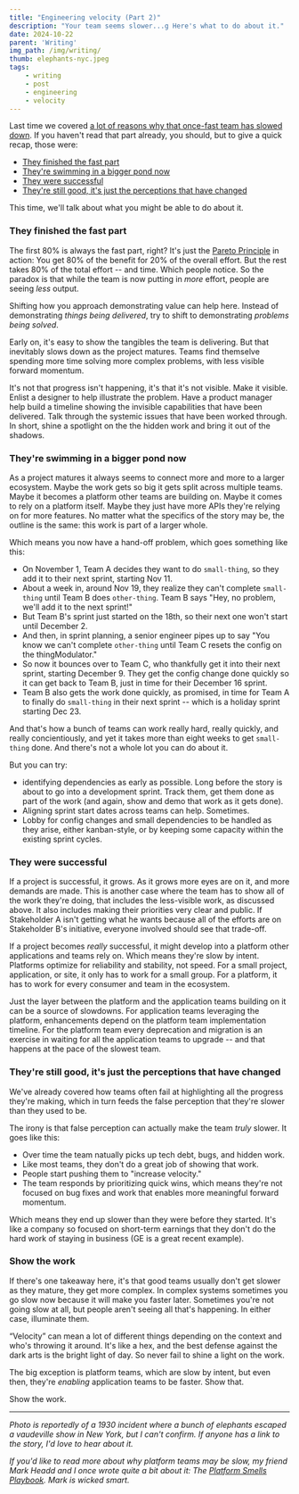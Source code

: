 ```yaml
---
title: "Engineering velocity (Part 2)"
description: "Your team seems slower...g Here's what to do about it."
date: 2024-10-22
parent: 'Writing'
img_path: /img/writing/
thumb: elephants-nyc.jpeg
tags:
    - writing
    - post
    - engineering
    - velocity
---
```


Last time we covered [a lot of reasons why that once-fast team has slowed down](/engineering-velocity/). If you haven't read that part already, you should, but to give a quick recap, those were:

- [They finished the fast part](/engineering-velocity/#they-finished-the-fast-part)
- [They're swimming in a bigger pond now](/engineering-velocity/#theyre-swimming-in-a-bigger-pond-now)
- [They were successful](/engineering-velocity/#they-were-good-lets-throw-a-party)
- [They're still good, it's just the perceptions that have changed](/engineering-velocity/#this-is-still-a-good-team)

This time, we'll talk about what you might be able to do about it.

### They finished the fast part
The first 80% is always the fast part, right? It's just the [Pareto Principle](https://conceptually.org/concepts/pareto-principle) in action: You get 80% of the benefit for 20% of the overall effort. But the rest takes 80% of the total effort -- and time. Which people notice. So the paradox is that while the team is now putting in _more_ effort, people are seeing _less_ output.

Shifting how you approach demonstrating value can help here. Instead of demonstrating _things being delivered_, try to shift to demonstrating _problems being solved_. 

Early on, it's easy to show the tangibles the team is delivering. But that inevitably slows down as the project matures. Teams find themselve spending more time solving more complex problems, with less visible forward momentum.

It's not that progress isn't happening, it's that it's not visible. Make it visible. Enlist a designer to help illustrate the problem. Have a product manager help build a timeline showing the invisible capabilities that have been delivered. Talk through the systemic issues that have been worked through. In short, shine a spotlight on the the hidden work and bring it out of the shadows.

### They're swimming in a bigger pond now
As a project matures it always seems to connect more and more to a larger ecosystem. Maybe the work gets so big it gets split across multiple teams. Maybe it becomes a platform other teams are building on. Maybe it comes to rely on a platform itself. Maybe they just have more APIs they're relying on for more features. No matter what the specifics of the story may be, the outline is the same: this work is part of a larger whole.

Which means you now have a hand-off problem, which goes something like this:

- On November 1, Team A decides they want to do `small-thing`, so they add it to their next sprint, starting Nov 11.
- About a week in, around Nov 19, they realize they can't complete `small-thing` until Team B does `other-thing`. Team B says "Hey, no problem, we'll add it to the next sprint!"
- But Team B's sprint just started on the 18th, so their next one won't start until December 2.
- And then, in sprint planning, a senior engineer pipes up to say "You know we can't complete `other-thing` until Team C resets the config on the thingModulator."
- So now it bounces over to Team C, who thankfully get it into their next sprint, starting December 9. They get the config change done quickly so it can get back to Team B, just in time for their December 16 sprint. 
- Team B also gets the work done quickly, as promised, in time for Team A to finally do `small-thing` in their next sprint -- which is a holiday sprint starting Dec 23.

And that's how a bunch of teams can work really hard, really quickly, and really concientiously, and yet it takes more than eight weeks to get `small-thing` done. And there's not a whole lot you can do about it.

But you can try:
- identifying dependencies as early as possible. Long before the story is about to go into a development sprint. Track them, get them done as part of the work (and again, show and demo that work as it gets done).
- Aligning sprint start dates across teams can help. Sometimes.
- Lobby for config changes and small dependencies to be handled as they arise, either kanban-style, or by keeping some capacity within the existing sprint cycles.

### They were successful
If a project is successful, it grows. As it grows more eyes are on it, and more demands are made. This is another case where the team has to show all of the work they're doing, that includes the less-visible work, as discussed above. It also includes making their priorities very clear and public. If Stakeholder A isn't getting what he wants because all of the efforts are on Stakeholder B's initiative, everyone involved should see that trade-off.

If a project becomes _really_ successful, it might develop into a platform other applications and teams rely on. Which means they're slow by intent. Platforms optimize for reliability and stability, not speed. For a small project, application, or site, it only has to work for a small group. For a platform, it has to work for every consumer and team in the ecosystem.

Just the layer between the platform and the application teams building on it can be a source of slowdowns. For application teams leveraging the platform, enhancements depend on the platform team implementation timeline. For the platform team every deprecation and migration is an exercise in waiting for all the application teams to upgrade -- and that happens at the pace of the slowest team. 


### They're still good, it's just the perceptions that have changed

We've already covered how teams often fail at highlighting all the progress they're making, which in turn feeds the false perception that they're slower than they used to be. 

The irony is that false perception can actually make the team _truly_ slower.  It goes like this: 

- Over time the team natually picks up tech debt, bugs, and hidden work. 
- Like most teams, they don't do a great job of showing that work. 
- People start pushing them to "increase velocity."
- The team responds by prioritizing quick wins, which means they're not focused on bug fixes and work that enables more meaningful forward momentum.

Which means they end up slower than they were before they started. It's like a company so focused on short-term earnings that they don't do the hard work of staying in business (GE is a great recent example).

### Show the work

If there's one takeaway here, it's that good teams usually don't get slower as they mature, they get more complex. In complex systems sometimes you go slow now because it will make you faster later. Sometimes you're not going slow at all, but people aren't seeing all that's happening. In either case, illuminate them.

“Velocity” can mean a lot of different things depending on the context and who's throwing it around. It's like a hex, and the best defense against the dark arts is the bright light of day. So never fail to shine a light on the work.

The big exception is platform teams, which are slow by intent, but even then, they're _enabling_ application teams to be faster. Show that.

Show the work.


-------------------------------------------


_Photo is reportedly of a 1930 incident where a bunch of elephants escaped a vaudeville show in New York, but I can't confirm. If anyone has a link to the story, I'd love to hear about it._

_If you'd like to read more about why platform teams may be slow, my friend Mark Headd and I once wrote quite a bit about it: The [Platform Smells Playbook](https://adhoc.team/platform-smells/). Mark is wicked smart._